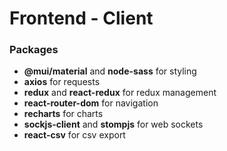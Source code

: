 <h1>Frontend - Client</h1>
  
<h3>Packages</h3>
<ul>
  <li><strong>@mui/material</strong> and <strong>node-sass</strong> for styling</li>
  <li><strong>axios</strong> for requests</li>
  <li><strong>redux</strong> and <strong>react-redux</strong> for redux management</li>
  <li><strong>react-router-dom</strong> for navigation</li>
  <li><strong>recharts</strong> for charts</li>
  <li><strong>sockjs-client</strong> and <strong>stompjs</strong> for web sockets</li>
  <li><strong>react-csv</strong> for csv export</li>
</ul>
